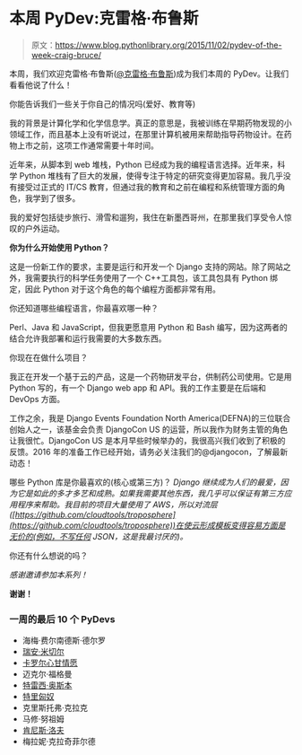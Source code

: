 # 本周 PyDev:克雷格·布鲁斯

> 原文：<https://www.blog.pythonlibrary.org/2015/11/02/pydev-of-the-week-craig-bruce/>

本周，我们欢迎克雷格·布鲁斯([@克雷格·布鲁斯](https://twitter.com/craigbruce))成为我们本周的 PyDev。让我们看看他说了什么！

你能告诉我们一些关于你自己的情况吗(爱好、教育等)

我的背景是计算化学和化学信息学。真正的意思是，我被训练在早期药物发现的小领域工作，而且基本上没有听说过，在那里计算机被用来帮助指导药物设计。在药物上市之前，这项工作通常需要十年时间。

近年来，从脚本到 web 堆栈，Python 已经成为我的编程语言选择。近年来，科学 Python 堆栈有了巨大的发展，使得专注于特定的研究变得更加容易。我几乎没有接受过正式的 IT/CS 教育，但通过我的教育和之前在编程和系统管理方面的角色，我学到了很多。

我的爱好包括徒步旅行、滑雪和遛狗，我住在新墨西哥州，在那里我们享受令人惊叹的户外运动。

 **你为什么开始使用 Python？**

这是一份新工作的要求，主要是运行和开发一个 Django 支持的网站。除了网站之外，我需要执行的科学任务使用了一个 C++工具包，该工具包具有 Python 绑定，因此 Python 对于这个角色的每个编程方面都非常有用。

你还知道哪些编程语言，你最喜欢哪一种？

Perl、Java 和 JavaScript，但我更愿意用 Python 和 Bash 编写，因为这两者的结合允许我部署和运行我需要的大多数东西。

你现在在做什么项目？

我正在开发一个基于云的产品，这是一个药物研发平台，供制药公司使用。它是用 Python 写的，有一个 Django web app 和 API。我的工作主要是在后端和 DevOps 方面。

工作之余，我是 Django Events Foundation North America(DEFNA)的三位联合创始人之一，该基金会负责 DjangoCon US 的运营，所以我作为财务主管的角色让我很忙。DjangoCon US 是本月早些时候举办的，我很高兴我们收到了积极的反馈。2016 年的准备工作已经开始，请务必关注我们的@djangocon，了解最新动态！

哪些 Python 库是你最喜欢的(核心或第三方)？
 *Django 继续成为人们的最爱，因为它是如此的多才多艺和成熟。如果我需要其他东西，我几乎可以保证有第三方应用程序来帮助。我目前的项目大量使用了 AWS，所以对流层([https://github.com/cloudtools/troposphere](https://github.com/cloudtools/troposphere))在使云形成模板变得容易方面是无价的(例如，不写任何 JSON，这是我最讨厌的)。*

你还有什么想说的吗？

*感谢邀请参加本系列！*

**谢谢！**

### 一周的最后 10 个 PyDevs

*   海梅·费尔南德斯·德尔罗
*   [瑞安·米切尔](https://www.blog.pythonlibrary.org/2015/10/19/pydev-of-the-week-ryan-mitchell/)
*   [卡罗尔心甘情愿](https://www.blog.pythonlibrary.org/2015/10/12/pydev-of-the-week-carol-willing/)
*   迈克尔·福格曼
*   [特雷西·奥斯本](https://www.blog.pythonlibrary.org/2015/09/28/pydev-of-the-week-tracy-osborn/)
*   [特里匈奴](https://www.blog.pythonlibrary.org/2015/09/21/pydev-of-the-week-trey-hunner/)
*   克里斯托弗·克拉克
*   马修·努祖姆
*   [肯尼斯·洛夫](https://www.blog.pythonlibrary.org/2015/08/31/pydev-of-the-week-kenneth-love/)
*   梅拉妮·克拉奇菲尔德